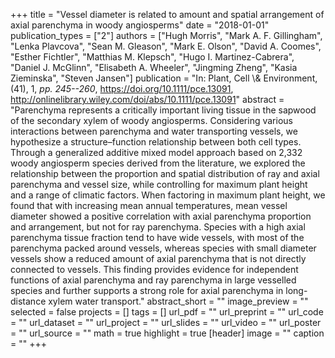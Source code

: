 +++
title = "Vessel diameter is related to amount and spatial arrangement of axial parenchyma in woody angiosperms"
date = "2018-01-01"
publication_types = ["2"]
authors = ["Hugh Morris", "Mark A. F. Gillingham", "Lenka Plavcova", "Sean M. Gleason", "Mark E. Olson", "David A. Coomes", "Esther Fichtler", "Matthias M. Klepsch", "Hugo I. Martinez-Cabrera", "Daniel J. McGlinn", "Elisabeth A. Wheeler", "Jingming Zheng", "Kasia Zieminska", "Steven Jansen"]
publication = "In: Plant, Cell \\& Environment, (41), 1, _pp. 245--260_, https://doi.org/10.1111/pce.13091, http://onlinelibrary.wiley.com/doi/abs/10.1111/pce.13091"
abstract = "Parenchyma represents a critically important living tissue in the sapwood of the secondary xylem of woody angiosperms. Considering various interactions between parenchyma and water transporting vessels, we hypothesize a structure–function relationship between both cell types. Through a generalized additive mixed model approach based on 2,332 woody angiosperm species derived from the literature, we explored the relationship between the proportion and spatial distribution of ray and axial parenchyma and vessel size, while controlling for maximum plant height and a range of climatic factors. When factoring in maximum plant height, we found that with increasing mean annual temperatures, mean vessel diameter showed a positive correlation with axial parenchyma proportion and arrangement, but not for ray parenchyma. Species with a high axial parenchyma tissue fraction tend to have wide vessels, with most of the parenchyma packed around vessels, whereas species with small diameter vessels show a reduced amount of axial parenchyma that is not directly connected to vessels. This finding provides evidence for independent functions of axial parenchyma and ray parenchyma in large vesselled species and further supports a strong role for axial parenchyma in long-distance xylem water transport."
abstract_short = ""
image_preview = ""
selected = false
projects = []
tags = []
url_pdf = ""
url_preprint = ""
url_code = ""
url_dataset = ""
url_project = ""
url_slides = ""
url_video = ""
url_poster = ""
url_source = ""
math = true
highlight = true
[header]
image = ""
caption = ""
+++
